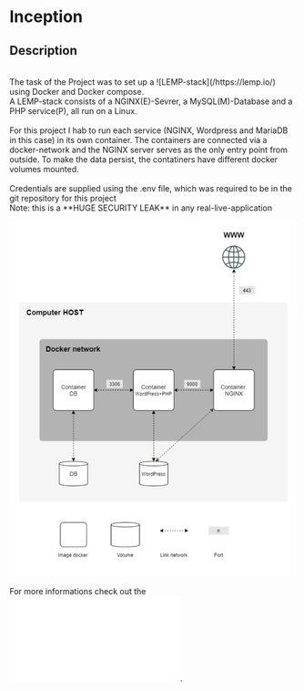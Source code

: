 # Inception

## Description
<br>
The task of the Project was to set up a ![LEMP-stack](/https://lemp.io/) using Docker and Docker compose.<br>
A LEMP-stack consists of a NGINX(E)-Sevrer, a MySQL(M)-Database and a PHP service(P), all run on a Linux.<br>
<br>
For this project I hab to run each service (NGINX, Wordpress and MariaDB in this case) in its own container. The containers are connected via a docker-network and the NGINX server serves as the only entry point from outside. To make the data persist, the contatiners have different docker volumes mounted.<br>
<br>
Credentials are supplied using the .env file, which was required to be in the git repository for this project<br>
Note: this is a **HUGE SECURITY LEAK** in any real-live-application

![project_sketch](/images/project_sketch.png)

For more informations check out the ![subject file](/en.subject.pdf).
